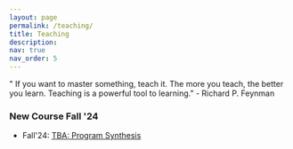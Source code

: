 ```yaml
---
layout: page
permalink: /teaching/
title: Teaching
description: 
nav: true
nav_order: 5
---
```

" If you want to master something, teach it. The more you teach, the better you learn. Teaching is a powerful tool to learning." - Richard P. Feynman

### New Course Fall '24
-   Fall'24: [TBA: Program Synthesis]()
<!--                                                                                         
Three main goals can best describe my teaching or pedagogical method. These goals are based
on my experiences, first as a student and later during my experience while TA’ing, teaching and
working with students as a postdoctoral researcher. These goals are:
- Developing sufficient intrigue in students to follow the reading material for the class.
- Evolving the available course structures and teaching methodologies to meet the chang-
ing research and job market requirements.
- Creating an environment for learning where students feel comfortable asking questions
and giving meaningful feedback.

Following are some of the most relevant teaching and mentoring experiences I had during my
years as a PhD candidate and later as a postdoctoral researcher.


#### Teaching Assistant: Programming Languages Design and Implementation, Fall 2016:
<details>
  <summary>Read more</summary>
During my PhD at IISc, I had several chances to assist professors in their courses. Fortu-
nately, the TA’ing involved not only assessing the assignments and helping in designing exam
questions but also occasionally involved designing and teaching crucial topics I learned during
my research.
For instance, I was the TA for the course “Programming Language Design and Implementa-
tion” in Fall of 2016. It was a graduate-level course offered by Prof. Y. N. Srikant at IISc. The
course had an ambitious and novel goal; evolving a traditional “Compiler Design course” to the
changing research directions in the PL community worldwide. This included adding program-
ming languages and program verification topics, introducing functional programming basics,
etc.
It was one of the first such attempts in IISc, and I was fortunate to be a part of designing/teach-
ing some crucial topics. As a concrete example, since most modern programming languages’
front-end includes a type-checking phase which varies according to the language paradigms,
we included topics like type systems and language paradigms like functional, imperative, dy-
namic, static, typed, untyped, etc. I taught around 1-2 lectures covering these basics, followed
by two full classes to cover an introduction to functional programming using Haskell.
To access students’ learning, I helped Prof. Srikant design programming assignments (besides
mid-term and full-term examinations) using interesting programming problems from several
standard Haskell resources. One of the satisfactory experiences for me came from the fact that
at least two students went on to work in programming languages and related fields for their
PhD thesis.
</details>

#### Instructor: Lambda Calculus at IISs, CSA Summer School 2017: 
<details>
  <summary>Read more</summary>
Another enjoyable
teaching experience I had involved teaching an undergraduate course on Lambda calculus at
the yearly CSA Summer School (2017). Approximately 100 undergraduate students attended
this summer school from across the country. It was a unique experience as I had more freedom

to design the two-class course. The task was challenging as students generally had no prior
experience with programming language courses and came from varied backgrounds. It was in
contrast to the traditional courses at IISc, which have students selected through the GATE ex-
amination and thus, the instructor can assume a baseline background. To address this variance,
I took some critical steps to make the content accessible to everyone: Firstly, I decided to de-
fine a course on lambda calculus rather than a high-level course like functional programming;
this obviated the requirement of a common programming language. Furthermore, to make the
calculus concrete, I showed instances of Lambda Calculus in their favourite programming lan-
guages by actually building a few basic programs and showing live examples showcasing the
power of lambda and finally relating it to Haskell and JS.
</details>

#### Courses I would like to offer for the changing times: 
<details>
  <summary>Read more</summary>
I have gained some crucial insights regarding the courses and the teaching methodologies throughout my experience, first in the
Indian academic setting at IISc and later in the US Universities at Northeastern and Purdue.
For instance, I experienced that it is quintessential to have a good understanding of logic and its
relation to computation for good research in program verification. Unfortunately, such a course
is commonly unavailable for students in India at both undergraduate and graduate levels.
Given opportunities, I would like to offer such courses which are foundational and useful for
research, along with other traditional courses like Discrete Structures, Data structure and Al-
gorithms, Software Engineering, etc., at the Undergraduate level. At the Graduate level, I will
like to mix more cutting-edge courses like Programming Languages and Program Synthesis
with more foundational courses like Software Foundations and Principles of Type Theory.
</details>

#### Working with students: 
<details>
  <summary>Read more</summary>
At Purdue, I gained valuable experience in working with graduate
students. This came in two forms; first, I implicitly learned from Prof. Suresh Jagannathan
through his approach to mentoring other lab students and me. There are several important
things I picked up this way. For instance, to give helpful guidance, you need to develop good
listening skills; Secondly, it is important to enabling students to take charge of their research
while still being present to give high-level directions. This learning later helped me when I
started working more closely with a few students in the lab.
I worked on two main problems with a few students in the lab. One of the big challenges
and hence a significant learning opportunity in the process was ensuring that the student was
making progress. It is challenging because there is no single rule which fits all students. Some
students require a more hands-on approach with a closer look at their problems, while others
may thrive more in a hands-off setting. The key, which I again learnt from Prof. Suresh, is
to keep the communication with the student open and let the student candidly explain their
challenges, possibly through concrete examples.
In summary, I have learned many concrete skills that will benefit both teaching and mentoring
students. I have encountered several key limitations and challenges in these tasks and have
learnt from some of the best mentors and teachers, both implicitly by seeing them work and
explicitly by working with them. I plan to apply these skills and learning to my core philosophy
and principle for teaching to achieve the three pedagogical goals I am striving to achieve.
</details> -->